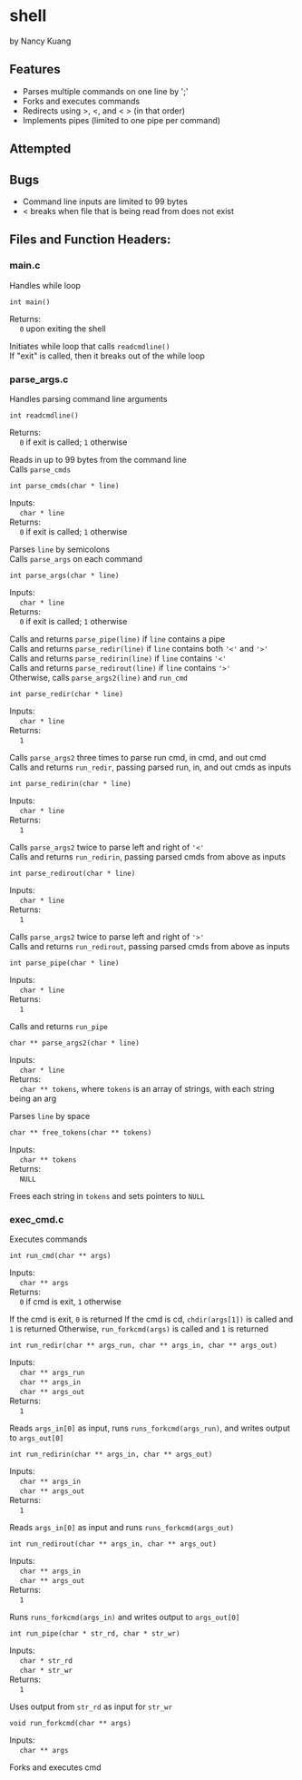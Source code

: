 # shell
by Nancy Kuang

## Features
  + Parses multiple commands on one line by ';'
  + Forks and executes commands
  + Redirects using >, <, and < > (in that order)
  + Implements pipes (limited to one pipe per command)


## Attempted

## Bugs
  + Command line inputs are limited to 99 bytes
  + < breaks when file that is being read from does not exist

## Files and Function Headers:

### main.c
Handles while loop

```
int main()
```
Returns:\
&emsp; ```0``` upon exiting the shell

Initiates while loop that calls ```readcmdline()```\
If "exit" is called, then it breaks out of the while loop

### parse_args.c
Handles parsing command line arguments

```
int readcmdline()
```
Returns:\
&emsp; ```0``` if exit is called; ```1``` otherwise

Reads in up to 99 bytes from the command line\
Calls ```parse_cmds```

```
int parse_cmds(char * line)
```
Inputs:\
&emsp; ```char * line```\
Returns:\
&emsp; ```0``` if exit is called; ```1``` otherwise

Parses ```line``` by semicolons\
Calls ```parse_args``` on each command

```
int parse_args(char * line)
```
Inputs:\
&emsp; ```char * line```\
Returns:\
&emsp; ```0``` if exit is called; ```1``` otherwise

Calls and returns ```parse_pipe(line)``` if ```line``` contains a pipe\
Calls and returns ```parse_redir(line)``` if ```line``` contains both ```'<'``` and ```'>'```\
Calls and returns ```parse_redirin(line)``` if ```line``` contains ```'<'```\
Calls and returns ```parse_redirout(line)``` if ```line``` contains ```'>'```\
Otherwise, calls ```parse_args2(line)``` and ```run_cmd```


```
int parse_redir(char * line)
```
Inputs:\
&emsp; ```char * line```\
Returns:\
&emsp; ```1```

Calls ```parse_args2``` three times to parse run cmd, in cmd, and out cmd\
Calls and returns ```run_redir```, passing parsed run, in, and out cmds as inputs

```
int parse_redirin(char * line)
```
Inputs:\
&emsp; ```char * line```\
Returns:\
&emsp; ```1```

Calls ```parse_args2``` twice to parse left and right of ```'<'```\
Calls and returns ```run_redirin```, passing parsed cmds from above as inputs

```
int parse_redirout(char * line)
```
Inputs:\
&emsp; ```char * line```\
Returns:\
&emsp; ```1```

Calls ```parse_args2``` twice to parse left and right of ```'>'```\
Calls and returns ```run_redirout```, passing parsed cmds from above as inputs

```
int parse_pipe(char * line)
```
Inputs:\
&emsp; ```char * line```\
Returns:\
&emsp; ```1```

Calls and returns ```run_pipe```


```
char ** parse_args2(char * line)
```
Inputs:\
&emsp; ```char * line```\
Returns:\
&emsp; ```char ** tokens```, where ```tokens``` is an array of strings, with each string being an arg 

Parses ```line``` by space

```
char ** free_tokens(char ** tokens)
```
Inputs:\
&emsp; ```char ** tokens```\
Returns:\
&emsp; ```NULL```

Frees each string in ```tokens``` and sets pointers to ```NULL```


### exec_cmd.c
Executes commands

```
int run_cmd(char ** args)
```
Inputs:\
&emsp; ```char ** args```\
Returns:\
&emsp; ```0``` if cmd is exit, ```1``` otherwise

If the cmd is exit, ```0``` is returned
If the cmd is cd, ```chdir(args[1])``` is called and ```1``` is returned
Otherwise, ```run_forkcmd(args)``` is called and ```1``` is returned


```
int run_redir(char ** args_run, char ** args_in, char ** args_out)
```
Inputs:\
&emsp; ```char ** args_run```\
&emsp; ```char ** args_in```\
&emsp; ```char ** args_out```\
Returns:\
&emsp; ```1```

Reads ```args_in[0]``` as input, runs ```runs_forkcmd(args_run)```, and writes output to ```args_out[0]```

```
int run_redirin(char ** args_in, char ** args_out)
```
Inputs:\
&emsp; ```char ** args_in```\
&emsp; ```char ** args_out```\
Returns:\
&emsp; ```1```

Reads ```args_in[0]``` as input and runs ```runs_forkcmd(args_out)```

```
int run_redirout(char ** args_in, char ** args_out)
```
Inputs:\
&emsp; ```char ** args_in```\
&emsp; ```char ** args_out```\
Returns:\
&emsp; ```1```

Runs ```runs_forkcmd(args_in)``` and writes output to ```args_out[0]```

```
int run_pipe(char * str_rd, char * str_wr)
```
Inputs:\
&emsp; ```char * str_rd```\
&emsp; ```char * str_wr```\
Returns:\
&emsp; ```1```

Uses output from ```str_rd``` as input for ```str_wr```

```
void run_forkcmd(char ** args)
```
Inputs:\
&emsp; ```char ** args```

Forks and executes cmd
